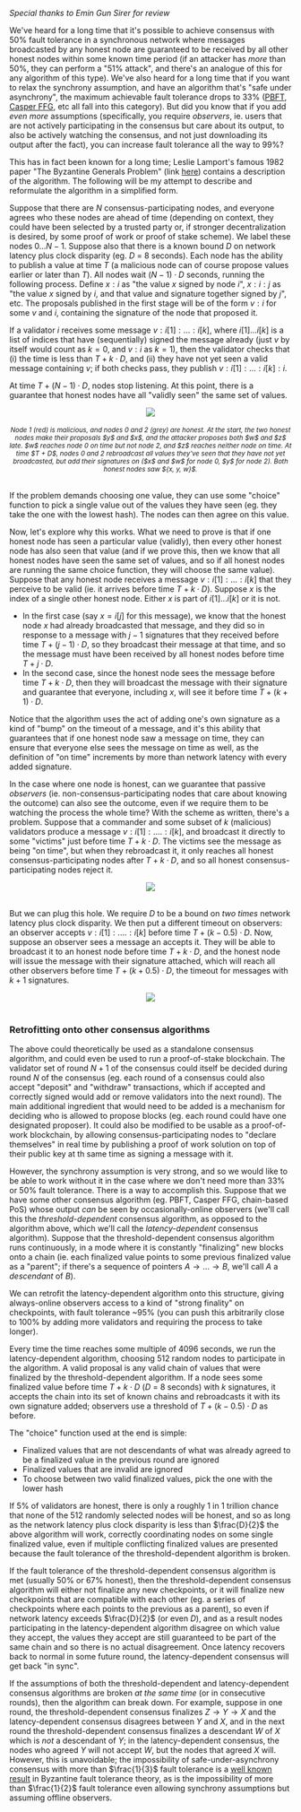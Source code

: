[category]: <> (General,Blockchains)
[date]: <> (2018/08/07)
[title]: <> (A Guide to 99% Fault Tolerant Consensus)
[pandoc]: <> (--mathjax)

_Special thanks to Emin Gun Sirer for review_

We've heard for a long time that it's possible to achieve consensus with 50% fault tolerance in a synchronous network where messages broadcasted by any honest node are guaranteed to be received by all other honest nodes within some known time period (if an attacker has _more_ than 50%, they can perform a "51% attack", and there's an analogue of this for any algorithm of this type). We've also heard for a long time that if you want to relax the synchrony assumption, and have an algorithm that's "safe under asynchrony", the maximum achievable fault tolerance drops to 33% ([PBFT](http://pmg.csail.mit.edu/papers/osdi99.pdf), [Casper FFG](https://arxiv.org/abs/1710.09437), etc all fall into this category). But did you know that if you add _even more_ assumptions (specifically, you require _observers_, ie. users that are not actively participating in the consensus but care about its output, to also be actively watching the consensus, and not just downloading its output after the fact), you can increase fault tolerance all the way to 99%?

This has in fact been known for a long time; Leslie Lamport's famous 1982 paper "The Byzantine Generals Problem" (link [here](https://people.eecs.berkeley.edu/~luca/cs174/byzantine.pdf)) contains a description of the algorithm. The following will be my attempt to describe and reformulate the algorithm in a simplified form.

Suppose that there are $N$ consensus-participating nodes, and everyone agrees who these nodes are ahead of time (depending on context, they could have been selected by a trusted party or, if stronger decentralization is desired, by some proof of work or proof of stake scheme). We label these nodes $0 ...N-1$. Suppose also that there is a known bound $D$ on network latency plus clock disparity (eg. $D$ = 8 seconds). Each node has the ability to publish a value at time $T$ (a malicious node can of course propose values earlier or later than $T$). All nodes wait $(N-1) \cdot D$ seconds, running the following process. Define $x : i$ as "the value $x$ signed by node $i$", $x : i : j$ as "the value $x$ signed by $i$, and that value and signature together signed by $j$", etc. The proposals published in the first stage will be of the form $v: i$ for some $v$ and $i$, containing the signature of the node that proposed it.

If a validator $i$ receives some message $v : i[1] : ... : i[k]$, where $i[1] ... i[k]$ is a list of indices that have (sequentially) signed the message already (just $v$ by itself would count as $k=0$, and $v:i$ as $k=1$), then the validator checks that (i) the time is less than $T + k \cdot D$, and (ii) they have not yet seen a valid message containing $v$; if both checks pass, they publish $v : i[1] : ... : i[k] : i$.

At time $T + (N-1) \cdot D$, nodes stop listening. At this point, there is a guarantee that honest nodes have all "validly seen" the same set of values.

<center>
<img src="../../../..../../../../images/99-fault-tolerant-files/Lamport.png" /><br><br>
<i><small>Node 1 (red) is malicious, and nodes 0 and 2 (grey) are honest. At the start, the two honest nodes make their proposals $y$ and $x$, and the attacker proposes both $w$ and $z$ late. $w$ reaches node 0 on time but not node 2, and $z$ reaches neither node on time. At time $T + D$, nodes 0 and 2 rebroadcast all values they've seen that they have not yet broadcasted, but add their signatures on ($x$ and $w$ for node 0, $y$ for node 2). Both honest nodes saw ${x, y, w}$.</small></i>
</center>
<br>

If the problem demands choosing one value, they can use some "choice" function to pick a single value out of the values they have seen (eg. they take the one with the lowest hash). The nodes can then agree on this value.

Now, let's explore why this works. What we need to prove is that if one honest node has seen a particular value (validly), then every other honest node has also seen that value (and if we prove this, then we know that all honest nodes have seen the same set of values, and so if all honest nodes are running the same choice function, they will choose the same value). Suppose that any honest node receives a message $v : i[1] : ... : i[k]$ that they perceive to be valid (ie. it arrives before time $T + k \cdot D$). Suppose $x$ is the index of a single other honest node. Either $x$ is part of ${i[1] ... i[k]}$ or it is not.

* In the first case (say $x = i[j]$ for this message), we know that the honest node $x$ had already broadcasted that message, and they did so in response to a message with $j-1$ signatures that they received before time $T + (j-1) \cdot D$, so they broadcast their message at that time, and so the message must have been received by all honest nodes before time $T + j \cdot D$.
* In the second case, since the honest node sees the message before time $T + k \cdot D$, then they will broadcast the message with their signature and guarantee that everyone, including $x$, will see it before time $T + (k+1) \cdot D$.

Notice that the algorithm uses the act of adding one's own signature as a kind of "bump" on the timeout of a message, and it's this ability that guarantees that if one honest node saw a message on time, they can ensure that everyone else sees the message on time as well, as the definition of "on time" increments by more than network latency with every added signature.

In the case where one node is honest, can we guarantee that passive _observers_ (ie. non-consensus-participating nodes that care about knowing the outcome) can also see the outcome, even if we require them to be watching the process the whole time? With the scheme as written, there's a problem. Suppose that a commander and some subset of $k$ (malicious) validators produce a message $v : i[1] : .... : i[k]$, and broadcast it directly to some "victims" just before time $T + k \cdot D$. The victims see the message as being "on time", but when they rebroadcast it, it only reaches all honest consensus-participating nodes after $T + k \cdot D$, and so all honest consensus-participating nodes reject it.

<center>
<img src="../../../..../../../../images/99-fault-tolerant-files/Lamport2.png" />
</center>
<br>

But we can plug this hole. We require $D$ to be a bound on _two times_ network latency plus clock disparity. We then put a different timeout on observers: an observer accepts $v : i[1] : .... : i[k]$ before time $T + (k - 0.5) \cdot D$. Now, suppose an observer sees a message an accepts it. They will be able to broadcast it to an honest node before time $T + k \cdot D$, and the honest node will issue the message with their signature attached, which will reach all other observers before time $T + (k + 0.5) \cdot D$, the timeout for messages with $k+1$ signatures.

<center>
<img src="../../../..../../../../images/99-fault-tolerant-files/Lamport3.png" />
</center>
<br>

### Retrofitting onto other consensus algorithms

The above could theoretically be used as a standalone consensus algorithm, and could even be used to run a proof-of-stake blockchain. The validator set of round $N+1$ of the consensus could itself be decided during round $N$ of the consensus (eg. each round of a consensus could also accept "deposit" and "withdraw" transactions, which if accepted and correctly signed would add or remove validators into the next round). The main additional ingredient that would need to be added is a mechanism for deciding who is allowed to propose blocks (eg. each round could have one designated proposer). It could also be modified to be usable as a proof-of-work blockchain, by allowing consensus-participating nodes to "declare themselves" in real time by publishing a proof of work solution on top of their public key at th same time as signing a message with it.

However, the synchrony assumption is very strong, and so we would like to be able to work without it in the case where we don't need more than 33% or 50% fault tolerance. There is a way to accomplish this. Suppose that we have some other consensus algorithm (eg. PBFT, Casper FFG, chain-based PoS) whose output _can_ be seen by occasionally-online observers (we'll call this the _threshold-dependent_ consensus algorithm, as opposed to the algorithm above, which we'll call the _latency-dependent_ consensus algorithm). Suppose that the threshold-dependent consensus algorithm runs continuously, in a mode where it is constantly "finalizing" new blocks onto a chain (ie. each finalized value points to some previous finalized value as a "parent"; if there's a sequence of pointers $A \rightarrow ... \rightarrow B$, we'll call $A$ a _descendant_ of $B$).

We can retrofit the latency-dependent algorithm onto this structure, giving always-online observers access to a kind of "strong finality" on checkpoints, with fault tolerance ~95% (you can push this arbitrarily close to 100% by adding more validators and requiring the process to take longer).

Every time the time reaches some multiple of 4096 seconds, we run the latency-dependent algorithm, choosing 512 random nodes to participate in the algorithm. A valid proposal is any valid chain of values that were finalized by the threshold-dependent algorithm. If a node sees some finalized value before time $T + k \cdot D$ ($D$ = 8 seconds) with $k$ signatures, it accepts the chain into its set of known chains and rebroadcasts it with its own signature added; observers use a threshold of $T + (k - 0.5) \cdot D$ as before.

The "choice" function used at the end is simple:

* Finalized values that are not descendants of what was already agreed to be a finalized value in the previous round are ignored
* Finalized values that are invalid are ignored
* To choose between two valid finalized values, pick the one with the lower hash

If 5% of validators are honest, there is only a roughly 1 in 1 trillion chance that none of the 512 randomly selected nodes will be honest, and so as long as the network latency plus clock disparity is less than $\frac{D}{2}$ the above algorithm will work, correctly coordinating nodes on some single finalized value, even if multiple conflicting finalized values are presented because the fault tolerance of the threshold-dependent algorithm is broken.

If the fault tolerance of the threshold-dependent consensus algorithm is met (usually 50% or 67% honest), then the threshold-dependent consensus algorithm will either not finalize any new checkpoints, or it will finalize new checkpoints that are compatible with each other (eg. a series of checkpoints where each points to the previous as a parent), so even if network latency exceeds $\frac{D}{2}$ (or even $D$), and as a result nodes participating in the latency-dependent algorithm disagree on which value they accept, the values they accept are still guaranteed to be part of the same chain and so there is no actual disagreement. Once latency recovers back to normal in some future round, the latency-dependent consensus will get back "in sync".

If the assumptions of both the threshold-dependent and latency-dependent consensus algorithms are broken _at the same time_ (or in consecutive rounds), then the algorithm can break down. For example, suppose in one round, the threshold-dependent consensus finalizes $Z \rightarrow Y \rightarrow X$ and the latency-dependent consensus disagrees between $Y$ and $X$, and in the next round the threshold-dependent consensus finalizes a descendant $W$ of $X$ which is _not_ a descendant of $Y$; in the latency-dependent consensus, the nodes who agreed $Y$ will not accept $W$, but the nodes that agreed $X$ will. However, this is unavoidable; the impossibility of safe-under-asynchrony consensus with more than $\frac{1}{3}$ fault tolerance is a [well known result](https://groups.csail.mit.edu/tds/papers/Lynch/jacm88.pdf) in Byzantine fault tolerance theory, as is the impossibility of more than $\frac{1}{2}$ fault tolerance even allowing synchrony assumptions but assuming offline observers.
